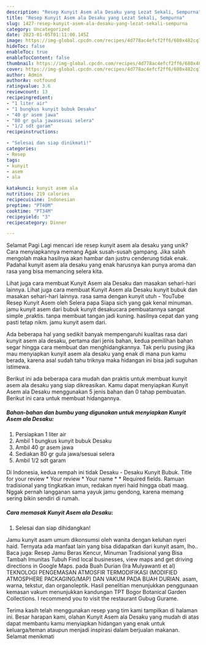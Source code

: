 ```yaml
---
description: "Resep Kunyit Asem ala Desaku yang Lezat Sekali, Sempurna"
title: "Resep Kunyit Asem ala Desaku yang Lezat Sekali, Sempurna"
slug: 1427-resep-kunyit-asem-ala-desaku-yang-lezat-sekali-sempurna
category: Uncategorized
date: 2023-01-05T01:11:00.145Z
image: https://img-global.cpcdn.com/recipes/4d778ac4efcf2ff6/680x482cq70/kunyit-asem-ala-desaku-foto-resep-utama.jpg
hideToc: false
enableToc: true
enableTocContent: false
thumbnail: https://img-global.cpcdn.com/recipes/4d778ac4efcf2ff6/680x482cq70/kunyit-asem-ala-desaku-foto-resep-utama.jpg
cover: https://img-global.cpcdn.com/recipes/4d778ac4efcf2ff6/680x482cq70/kunyit-asem-ala-desaku-foto-resep-utama.jpg
author: Admin
authorAv: notfound
ratingvalue: 3.6
reviewcount: 13
recipeingredient:
- "1 liter air"
- "1 bungkus kunyit bubuk Desaku"
- "40 gr asem jawa"
- "80 gr gula jawasesuai selera"
- "1/2 sdt garam"
recipeinstructions:

- "Selesai dan siap dinikmati!"
categories:
- Resep
tags:
- kunyit
- asem
- ala

katakunci: kunyit asem ala 
nutrition: 219 calories
recipecuisine: Indonesian
preptime: "PT40M"
cooktime: "PT34M"
recipeyield: "3"
recipecategory: Dinner

---
```



Selamat Pagi Lagi mencari ide resep kunyit asem ala desaku yang unik? Cara menyiapkannya memang Agak susah-susah gampang. Jika salah mengolah maka hasilnya akan hambar dan justru cenderung tidak enak. Padahal kunyit asem ala desaku yang enak harusnya kan punya aroma dan rasa yang bisa memancing selera kita.


Lihat juga cara membuat Kunyit Asem ala Desaku dan masakan sehari-hari lainnya. Lihat juga cara membuat Kunyit Asem ala Desaku kunyit bubuk dan masakan sehari-hari lainnya. rasa sama dengan kunyit utuh - YouTube Resep Kunyit Asem oleh Selera papa Siapa sich yang gak kenal minuman. jamu kunyit asem dari bubuk kunyit desakucara pembuatannya sangat simple ,praktis. tanpa membuat tangan jadi kuning. hasilnya cepat dan yang pasti tetap nikm. jamu kunyit asem dari.

Ada beberapa hal yang sedikit banyak mempengaruhi kualitas rasa dari kunyit asem ala desaku, pertama dari jenis bahan, kedua pemilihan bahan segar hingga cara membuat dan menghidangkannya. Tak perlu pusing jika mau menyiapkan kunyit asem ala desaku yang enak di mana pun kamu berada, karena asal sudah tahu triknya maka hidangan ini bisa jadi suguhan istimewa.


Berikut ini ada beberapa cara mudah dan praktis untuk membuat kunyit asem ala desaku yang siap dikreasikan. Kamu dapat menyiapkan Kunyit Asem ala Desaku menggunakan 5 jenis bahan dan 0 tahap pembuatan. Berikut ini cara untuk membuat hidangannya.

<!--inarticleads1-->

##### Bahan-bahan dan bumbu yang digunakan untuk menyiapkan Kunyit Asem ala Desaku:

1. Persiapkan 1 liter air
1. Ambil 1 bungkus kunyit bubuk Desaku
1. Ambil 40 gr asem jawa
1. Sediakan 80 gr gula jawa/sesuai selera
1. Ambil 1/2 sdt garam


Di Indonesia, kedua rempah ini tidak Desaku - Desaku Kunyit Bubuk. Title for your review * Your review * Your name * * Required fields. Ramuan tradisional yang tingkatkan imun, redakan nyeri haid hingga obati maag. Nggak pernah langganan sama yayuk jamu gendong, karena memang sering bikin sendiri di rumah. 

<!--inarticleads2-->

##### Cara memasak Kunyit Asem ala Desaku:


1. Selesai dan siap dihidangkan!

Jamu kunyit asam umum dikonsumsi oleh wanita dengan keluhan nyeri haid. Ternyata ada manfaat lain yang bisa didapatkan dari kunyit asam, lho.. Baca juga: Resep Jamu Beras Kencur, Minuman Tradisional yang Bisa Tambah Imunitas Tubuh Find local businesses, view maps and get driving directions in Google Maps. pada Buah Durian (Ira Mulyawanti et al) TEKNOLOGI PENGEMASAN ATMOSFIR TERMODIFIKASI (MODIFIED ATMOSPHERE PACKAGING/MAP) DAN VAKUM PADA BUAH DURIAN. asam, warna, tekstur, dan organoleptik. Hasil penelitian menunjukkan penggunaan kemasan vakum menunjukkan kandungan TPT Bogor Botanical Garden Collections. I recommend you to visit the restaurant Gubug Gurame. 

Terima kasih telah menggunakan resep yang tim kami tampilkan di halaman ini. Besar harapan kami, olahan Kunyit Asem ala Desaku yang mudah di atas dapat membantu kamu menyiapkan hidangan yang enak untuk keluarga/teman ataupun menjadi inspirasi dalam berjualan makanan. Selamat menikmati
